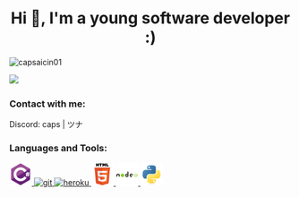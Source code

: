 <h1 align="center">Hi 👋, I'm a young software developer :)</h1>

<p align="left"> <img src="https://komarev.com/ghpvc/?username=capsaicin01&label=Profile%20views&color=0e75b6&style=flat" alt="capsaicin01" /> </p>

<p align="left"> <img src="https://github-readme-stats.vercel.app/api?username=capsaicin01&theme=tokyonight&show_icons=true&locale=en" /> </p>

<h3 align="left">Contact with me:</h3>
<p align="left">Discord: caps | ツナ</p>
<h3 align="left">Languages and Tools:</h3>
<p align="left"> <a href="https://www.w3schools.com/cs/" target="_blank"> <img src="https://raw.githubusercontent.com/devicons/devicon/master/icons/csharp/csharp-original.svg" alt="csharp" width="40" height="40"/> </a> <a href="https://git-scm.com/" target="_blank"> <img src="https://www.vectorlogo.zone/logos/git-scm/git-scm-icon.svg" alt="git" width="40" height="40"/> </a> <a href="https://heroku.com" target="_blank"> <img src="https://www.vectorlogo.zone/logos/heroku/heroku-icon.svg" alt="heroku" width="40" height="40"/> </a> <a href="https://www.w3.org/html/" target="_blank"> <img src="https://raw.githubusercontent.com/devicons/devicon/master/icons/html5/html5-original-wordmark.svg" alt="html5" width="40" height="40"/> </a> <a href="https://nodejs.org" target="_blank"> <img src="https://raw.githubusercontent.com/devicons/devicon/master/icons/nodejs/nodejs-original-wordmark.svg" alt="nodejs" width="40" height="40"/> </a> <a href="https://www.python.org" target="_blank"> <img src="https://raw.githubusercontent.com/devicons/devicon/master/icons/python/python-original.svg" alt="python" width="40" height="40"/> </a>
  
